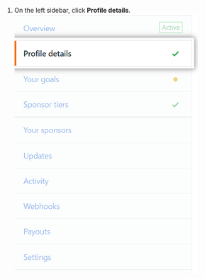 1. On the left sidebar, click **Profile details**. ![Profile details tab](/assets/images/help/sponsors/profile-tab.png)
